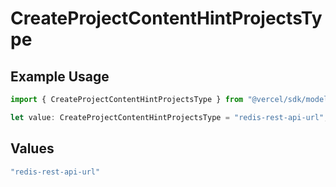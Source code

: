 # CreateProjectContentHintProjectsType

## Example Usage

```typescript
import { CreateProjectContentHintProjectsType } from "@vercel/sdk/models/operations/createproject.js";

let value: CreateProjectContentHintProjectsType = "redis-rest-api-url";
```

## Values

```typescript
"redis-rest-api-url"
```